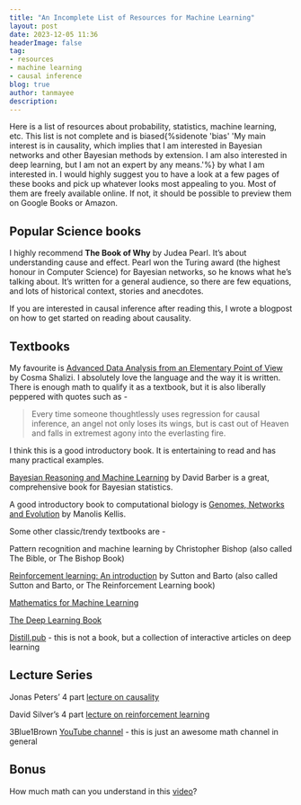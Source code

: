 ```yaml
---
title: "An Incomplete List of Resources for Machine Learning"
layout: post
date: 2023-12-05 11:36
headerImage: false
tag:
- resources
- machine learning
- causal inference
blog: true
author: tanmayee
description:
---
```

Here is a list of resources about probability, statistics, machine learning, etc. <!--more--> This list is not complete and is biased{%sidenote 'bias' 'My main interest is in causality, which implies that I am interested in Bayesian networks and other Bayesian methods by extension. I am also interested in deep learning, but I am not an expert by any means.'%} by what I am interested in. I would highly suggest you to have a look at a few pages of these books and pick up whatever looks most appealing to you. Most of them are freely available online. If not, it should be possible to preview them on Google Books or Amazon.

## Popular Science books
I highly recommend **The Book of Why** by Judea Pearl. It’s about understanding cause and effect. Pearl won the Turing award (the highest honour in Computer Science) for Bayesian networks, so he knows what he’s talking about. It’s written for a general audience, so there are few equations, and lots of historical context, stories and anecdotes. 

If you are interested in causal inference after reading this, I wrote a blogpost on how to get started on reading about causality. 

## Textbooks
My favourite is [Advanced Data Analysis from an Elementary Point of View](https://www.stat.cmu.edu/~cshalizi/ADAfaEPoV/) by Cosma Shalizi. I absolutely love the language and the way it is written. There is enough math to qualify it as a textbook, but it is also liberally peppered with quotes such as - 

> Every time someone thoughtlessly uses regression for causal inference, an angel not only loses its wings, but is cast out of Heaven and falls in extremest agony into the everlasting fire.

I think this is a good introductory book. It is entertaining to read and has many practical examples.

[Bayesian Reasoning and Machine Learning](http://web4.cs.ucl.ac.uk/staff/D.Barber/textbook/020217.pdf) by David Barber is a great, comprehensive book for Bayesian statistics.

A good introductory book to computational biology is [Genomes, Networks and Evolution](https://bio.libretexts.org/Bookshelves/Computational_Biology/Book%3A_Computational_Biology_-_Genomes_Networks_and_Evolution_(Kellis_et_al.)) by Manolis Kellis.

Some other classic/trendy textbooks are - 

Pattern recognition and machine learning by Christopher Bishop (also called The Bible, or The Bishop Book)

[Reinforcement learning: An introduction](http://incompleteideas.net/book/the-book-2nd.html) by Sutton and Barto (also called Sutton and Barto, or The Reinforcement Learning book)

[Mathematics for Machine Learning](https://mml-book.github.io/)

[The Deep Learning Book](https://www.deeplearningbook.org/)

[Distill.pub](http://distill.pub/) - this is not a book, but a collection of interactive articles on deep learning

## Lecture Series
Jonas Peters’ 4 part [lecture on causality](https://stat.mit.edu/news/four-lectures-causality/)

David Silver’s 4 part [lecture on reinforcement learning](https://www.youtube.com/watch?v=2pWv7GOvuf0)

3Blue1Brown [YouTube channel](https://www.youtube.com/c/3blue1brown) - this is just an awesome math channel in general

## Bonus
How much math can you understand in this [video](https://www.youtube.com/watch?v=B1J6Ou4q8vE)?
